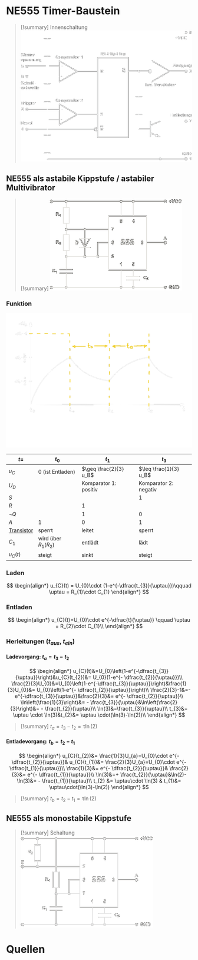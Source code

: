# NE555 Timer-Baustein
>[!summary] Innenschaltung
>![725](assets/Pasted%20image%2020221018091345.png)

## NE555 als astabile Kippstufe / astabiler Multivibrator
>[!summary]
>![575](hwe/assets/NE555_1.gif)

### Funktion

![950](hwe/assets/NE555-Lzd.png)

| $t=$                             | $t_{0}$                  | $t_1$                  | $t_3$                  |
| -------------------------------- | ------------------------ | ---------------------- | ---------------------- |
| $u_{C}$                          | 0 (ist Entladen)         | $\geq \frac{2}{3} u_B$ | $\leq \frac{1}{3} u_B$ |
| $U_{D}$                          |                          | Komparator 1: positiv  | Komparator 2: negativ  |
| $S$                              |                          |                        | 1                      |
| $R$                              |                          | 1                      |                        |
| $\neg Q$                         |                          | 1                      | 0                      |
| $A$                              | 1                        | 0                      | 1                      |
| [Transistor](%7BMOC%7D%20Transistor%5C) | sperrt                   | leitet                 | sperrt                 |
| $C_{1}$                          | wird über $R_{1}(R_{2})$ | entlädt                | lädt                   |
| $u_{C}(t)$                       | steigt                   | sinkt                  | steigt                 |

### Laden
$$
\begin{align*}
u_{C}(t) = U_{0}\cdot (1-e^{-\dfrac{t_{3}}{\uptau}})\qquad \uptau = R_{1}\cdot C_{1}
\end{align*}
$$
### Entladen
$$
\begin{align*}
u_{C}(t)=U_{0}\cdot e^{-\dfrac{t}{\uptau}} \qquad \uptau = R_{2}\cdot C_{1}\\
\end{align*}
$$
### Herleitungen ($t_{aus}$, $t_{ein}$)

#### Ladevorgang: $t_{a} = t_{3}-t_{2}$
$$
\begin{align*}
u_{C}(t)&=U_{0}\left(1-e^{-\dfrac{t_{3}}{\uptau}}\right)&u_{C}(t_{2})&= U_{0}(1-e^{- \dfrac{t_{2}}{\uptau}})\\
\frac{2}{3}U_{0}&=U_{0}\left(1-e^{-\dfrac{t_{3}}{\uptau}}\right)&\frac{1}{3}U_{0}&= U_{0}\left(1-e^{- \dfrac{t_{2}}{\uptau}}\right)\\
\frac{2}{3}-1&=- e^{-\dfrac{t_{3}}{\uptau}}&\frac{2}{3}&= e^{- \dfrac{t_{2}}{\uptau}}\\
\ln\left(\frac{1}{3}\right)&= - \frac{t_{3}}{\uptau}&\ln\left(\frac{2}{3}\right)&= - \frac{t_{2}}{\uptau}\\
\ln(3)&=\frac{t_{3}}{\uptau}\\
t_{3}&= \uptau \cdot \ln(3)&t_{2}&= \uptau \cdot(\ln(3)-\ln(2))\\
\end{align*}
$$
>[!summary] $t_{a}=t_{3}-t_{2}=\uptau \ln(2)$

#### Entladevorgang: $t_{b} = t_{2}-t_{1}$
$$
\begin{align*}
u_{C}(t_{2})&= \frac{1}{3}U_{a}=U_{0}\cdot e^{- \dfrac{t_{2}}{\uptau}}& u_{C}(t_{1})&= \frac{2}{3}U_{a}=U_{0}\cdot e^{- \dfrac{t_{1}}{\uptau}}\\
\frac{1}{3}&= e^{- \dfrac{t_{2}}{\uptau}}& \frac{2}{3}&= e^{- \dfrac{t_{1}}{\uptau}}\\
\ln(3)&=+ \frac{t_{2}}{\uptau}&\ln(2)-\ln(3)&= - \frac{t_{1}}{\uptau}\\
t_{2} &= \uptau\cdot \ln(3) & t_{1}&= \uptau\cdot(\ln(3)-\ln(2))
\end{align*}
$$
>[!summary] $t_{b}= t_{2}-t_{1}=\uptau \ln (2)$


## NE555 als monostabile Kippstufe

>[!summary] Schaltung
>![525](hwe/assets/Pasted%20image%2020221129201408.png)



# Quellen